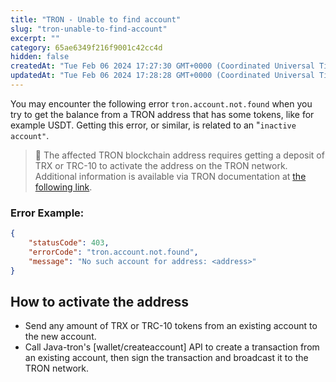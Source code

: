```yaml
---
title: "TRON - Unable to find account"
slug: "tron-unable-to-find-account"
excerpt: ""
category: 65ae6349f216f9001c42cc4d
hidden: false
createdAt: "Tue Feb 06 2024 17:27:30 GMT+0000 (Coordinated Universal Time)"
updatedAt: "Tue Feb 06 2024 17:28:28 GMT+0000 (Coordinated Universal Time)"
---
```

You may encounter the following error `tron.account.not.found` when you try to get the balance from a TRON address that has some tokens, like for example USDT. Getting this error, or similar, is related to an "`inactive account"`. 

> 📘 The affected TRON blockchain address requires getting a deposit of TRX or TRC-10 to activate the address on the TRON network. Additional information is available via TRON documentation at [the following link](https://developers.tron.network/docs/account#account-activation).

### Error Example:

```json cURL
{
    "statusCode": 403,
    "errorCode": "tron.account.not.found",
    "message": "No such account for address: <address>"
}
```

## How to activate the address

- Send any amount of TRX or TRC-10 tokens from an existing account to the new account.
- Call Java-tron's [wallet/createaccount] API to create a transaction from an existing account, then sign the transaction and broadcast it to the TRON network.
